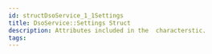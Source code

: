 ```yaml
---
id: structDsoService_1_1Settings
title: DsoService::Settings Struct
description: Attributes included in the  characterstic.
tags:
---
```


